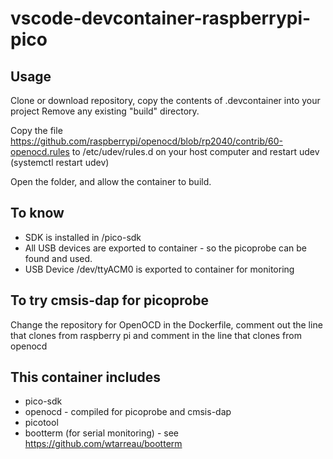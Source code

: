 # vscode-devcontainer-raspberrypi-pico 

## Usage

Clone or download repository, copy the contents of .devcontainer into your project
Remove any existing "build" directory.

Copy the file https://github.com/raspberrypi/openocd/blob/rp2040/contrib/60-openocd.rules to /etc/udev/rules.d on your host computer and restart udev (systemctl restart udev)

Open the folder, and allow the container to build.

## To know
* SDK is installed in /pico-sdk
* All USB devices are exported to container - so the picoprobe can be found and used.
* USB Device /dev/ttyACM0 is exported to container for monitoring

## To try cmsis-dap for picoprobe
Change the repository for OpenOCD in the Dockerfile, comment out the line that clones from raspberry pi
and comment in the line that clones from openocd

## This container includes
* pico-sdk
* openocd - compiled for picoprobe and cmsis-dap
* picotool
* bootterm (for serial monitoring) - see https://github.com/wtarreau/bootterm

